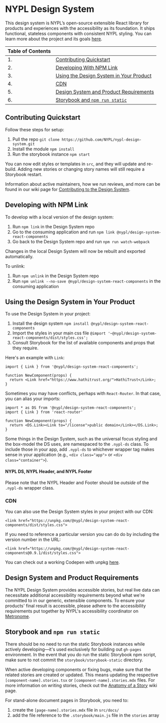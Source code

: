 # NYPL Design System

This design system is NYPL’s open-source extensible React library for products and experiences with the accessibility as its foundation. It ships functional, stateless components with consistent NYPL styling. You can learn more about the project and its goals [here](https://confluence.nypl.org/display/DIGTL/NYPL+Design+System).

| Table of Contents |                                                                                     |
| ----------------- | ----------------------------------------------------------------------------------- |
| 1.                | [Contributing Quickstart](#contributing-quickstart)                                 |
| 2.                | [Developing With NPM Link](#developing-with-npm-link)                               |
| 3.                | [Using the Design System in Your Product](#using-the-design-system-in-your-product) |
| 4.                | [CDN](#cdn)                                                                         |
| 5.                | [Design System and Product Requirements](#design-system-and-product-requirements)   |
| 6.                | [Storybook and `npm run static`](#storybook-and-npm-run-static)                     |

## Contributing Quickstart

Follow these steps for setup:

1. Pull the repo `git clone https://github.com/NYPL/nypl-design-system.git`
2. Install the module `npm install`
3. Run the storybook instance `npm start`

You can now edit styles or templates in `src`, and they will update and re-build.
Adding new stories or changing story names will still require a Storybook restart.

Information about active maintainers, how we run reviews, and more can be found in our wiki page for [Contributing to the Design System](https://github.com/NYPL/nypl-design-system/wiki/Contributing-to-the-Design-System).

## Developing with NPM Link

To develop with a local version of the design system:

1. Run `npm link` in the Design System repo
2. Go to the consuming application and run `npm link @nypl/design-system-react-components`
3. Go back to the Design System repo and run `npm run watch-webpack`

Changes in the local Design System will now be rebuilt and exported automatically.

To unlink:

1. Run `npm unlink` in the Design System repo
2. Run `npm unlink --no-save @nypl/design-system-react-components` in the consuming application

## Using the Design System in Your Product

To use the Design System in your project:

1. Install the design system `npm install @nypl/design-system-react-components`
2. Import the styles in your main css file `@import '~@nypl/design-system-react-components/dist/styles.css';`
3. Consult Storybook for the list of available components and props that they require.

Here's an example with `Link`:

```
import { Link } from '@nypl/design-system-react-components';

function NewComponent(props) {
  return <Link href="https://www.hathitrust.org/">HathiTrust</Link>;
}
```

Sometimes you may have conflicts, perhaps with `React-Router`. In that case, you can alias your imports:

```
import * as DS from '@nypl/design-system-react-components';
import { Link } from 'react-router'

function NewComponent(props) {
  return <DS.Link><Link to="/license">public domain</Link></DS.Link>;
}
```

Some things in the Design System, such as the universal focus styling and the box-model the DS uses, are namespaced to the `.nypl-ds` class. To include those in your app, add `.nypl-ds` to whichever wrapper tag makes sense in your application (e.g., `<div class="app">` or `<div class="container">`).

#### NYPL DS, NYPL Header, and NYPL Footer

Please note that the NYPL Header and Footer should be _outside_ of the `.nypl-ds` wrapper class.

### CDN

You can also use the Design System styles in your project with our CDN:

`<link href="https://unpkg.com/@nypl/design-system-react-components/dist/styles.css">`

If you need to reference a particular version you can do do by including the version number in the URL:

`<link href="https://unpkg.com/@nypl/design-system-react-components@0.9.1/dist/styles.css">`

You can check out a working Codepen with unpkg [here](https://codepen.io/scoooooooby/pen/wvGzebO).

## Design System and Product Requirements

The NYPL Design System provides accessible stories, but real live data can necessitate additional accessibility requirements beyond what we're committed to in our generic, extensible components. To ensure your products' final result is accessible, please adhere to the accessibility requirements put together by NYPL's accessibility coordinator on [Metronome](http://themetronome.co/).

## Storybook and `npm run static`

There should be no need to run the static Storybook instances while actively developing—it's used exclusively for building out `gh-pages` environment. In the event that you do run the static Storybook npm script, make sure to not commit the `storybook/storybook-static` directory.

When active developing components or fixing bugs, make sure that the related stories are created or updated. This means updating the respective `[component-name].stories.tsx` or `[component-name].stories.mdx` files. For more information on writing stories, check out the [Anatomy of a Story](https://github.com/NYPL/nypl-design-system/wiki/Anatomy-of-a-Story) wiki page.

For stand-alone document pages in Storybook, you need to:

1. create the `[page-name].stories.mdx` file in `src/docs/`
2. add the file reference to the `.storybook/main.js` file in the `stories` array
